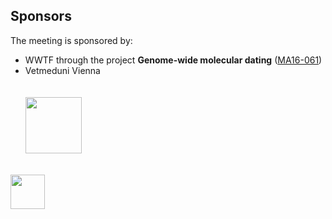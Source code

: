 ## Sponsors

The meeting is sponsored by:
* WWTF through the project **Genome-wide molecular dating** ([MA16-061](https://www.wwtf.at/programmes/mathematics/MA16-061/index.php?lang=EN))
* Vetmeduni Vienna 
<br/> <br/><br/>
<img src="https://www.viennabiocenter.org/fileadmin/_processed_/5/a/csm_wwtf_english_RGB_cb792ba64f.jpg" height="90"><br/><br/>
<img src="https://www.wtz-ost.at/wp-content/uploads/2016/05/logo_vetmed.png" height="55">
